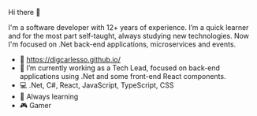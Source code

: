 Hi there 👋

I'm a software developer with 12+ years of experience. I’m a quick learner and for the most part self-taught, always studying new technologies. Now I'm focused on .Net back-end applications, microservices and events.

- 👤 https://digcarlesso.github.io/
- 💼 I’m currently working as a Tech Lead, focused on back-end applications using .Net and some front-end React components.
- 💻 .Net, C#, React, JavaScript, TypeScript, CSS
- 🌱 Always learning
- 🎮 Gamer


<!--
**digcarlesso/digcarlesso** is a ✨ _special_ ✨ repository because its `README.md` (this file) appears on your GitHub profile.
-->
